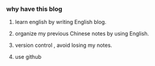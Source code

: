 
### why have this blog

1. learn english by writing English blog.

2. organize my previous Chinese notes by using English.

3. version control , avoid losing my notes.

4.  use github 

